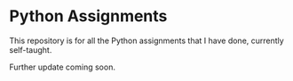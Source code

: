 # Python Assignments
This repository is for all the Python assignments that I have done, currently self-taught.

Further update coming soon.


